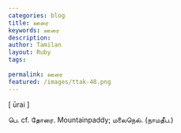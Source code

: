```yaml
---
categories: blog
title: ஊரை
keywords: ஊரை
description: 
author: Tamilan
layout: Ruby
tags: 
 
permalink: ஊரை
featured: /images/ttak-48.png
---
```

  
[ ūrai ]  
  
பெ. cf. தோரை. Mountainpaddy; மலைநெல். (நாமதீப.)